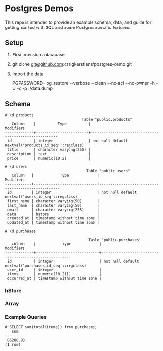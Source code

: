 # Postgres Demos

This repo is intended to provide an example schema, data, and guide for getting started with SQL and some Postgres specific features. 

## Setup

1. First provision a database
2. git clone git@github.com:craigkerstiens/postgres-demo.git
3. Import the data

     PGPASSWORD=<PASS> pg_restore --verbose --clean --no-acl --no-owner -h <HOST> -U <USER> -d <DBNAME> -p <PORT> ./data.dump
    
## Schema

    # \d products
	                                   Table "public.products"
	   Column    |          Type          |                       Modifiers                       
	-------------+------------------------+-------------------------------------------------------
	 id          | integer                | not null default nextval('products_id_seq'::regclass)
	 title       | character varying(255) | 
	 description | text                   | 
	 price       | numeric(10,2)          |
	
	# \d users
	                                     Table "public.users"
	   Column   |            Type             |                     Modifiers                      
	------------+-----------------------------+----------------------------------------------------
	 id         | integer                     | not null default nextval('users_id_seq'::regclass)
	 first_name | character varying(50)       | 
	 last_name  | character varying(50)       | 
	 email      | character varying(255)      | 
	 data       | hstore                      | 
	 created_at | timestamp without time zone | 
	 updated_at | timestamp without time zone |
	
	# \d purchases
	
	                                      Table "public.purchases"
	   Column    |            Type             |                       Modifiers                        
	-------------+-----------------------------+--------------------------------------------------------
	 id          | integer                     | not null default nextval('purchases_id_seq'::regclass)
	 user_id     | integer                     | 
	 items       | numeric(10,2)[]             | 
	 occurred_at | timestamp without time zone |
	
### hStore

### Array

### Example Queries

    # SELECT sum(total(items)) from purchases;
	   sum    
	----------
	 86288.90
	(1 row)
	
	